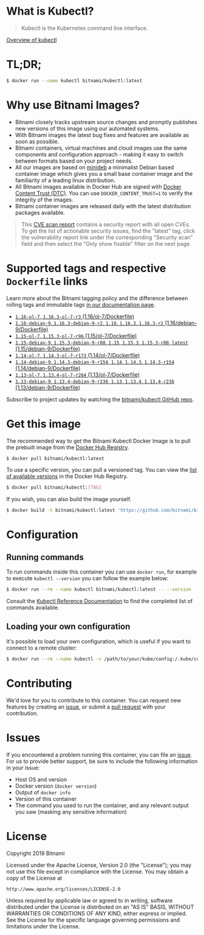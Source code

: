 
# What is Kubectl?

> Kubectl is the Kubernetes command line interface.

[Overview of kubectl](https://kubernetes.io/docs/reference/kubectl/overview/)

# TL;DR;

```bash
$ docker run --name kubectl bitnami/kubectl:latest
```

# Why use Bitnami Images?

* Bitnami closely tracks upstream source changes and promptly publishes new versions of this image using our automated systems.
* With Bitnami images the latest bug fixes and features are available as soon as possible.
* Bitnami containers, virtual machines and cloud images use the same components and configuration approach - making it easy to switch between formats based on your project needs.
* All our images are based on [minideb](https://github.com/bitnami/minideb) a minimalist Debian based container image which gives you a small base container image and the familiarity of a leading linux distribution.
* All Bitnami images available in Docker Hub are signed with [Docker Content Trust (DTC)](https://docs.docker.com/engine/security/trust/content_trust/). You can use `DOCKER_CONTENT_TRUST=1` to verify the integrity of the images.
* Bitnami container images are released daily with the latest distribution packages available.


> This [CVE scan report](https://quay.io/repository/bitnami/kubectl?tab=tags) contains a security report with all open CVEs. To get the list of actionable security issues, find the "latest" tag, click the vulnerability report link under the corresponding "Security scan" field and then select the "Only show fixable" filter on the next page.

# Supported tags and respective `Dockerfile` links

Learn more about the Bitnami tagging policy and the difference between rolling tags and immutable tags [in our documentation page](https://docs.bitnami.com/containers/how-to/understand-rolling-tags-containers/).


* [`1.16-ol-7`, `1.16.3-ol-7-r3` (1.16/ol-7/Dockerfile)](https://github.com/bitnami/bitnami-docker-kubectl/blob/1.16.3-ol-7-r3/1.16/ol-7/Dockerfile)
* [`1.16-debian-9`, `1.16.3-debian-9-r2`, `1.16`, `1.16.3`, `1.16.3-r2` (1.16/debian-9/Dockerfile)](https://github.com/bitnami/bitnami-docker-kubectl/blob/1.16.3-debian-9-r2/1.16/debian-9/Dockerfile)
* [`1.15-ol-7`, `1.15.3-ol-7-r96` (1.15/ol-7/Dockerfile)](https://github.com/bitnami/bitnami-docker-kubectl/blob/1.15.3-ol-7-r96/1.15/ol-7/Dockerfile)
* [`1.15-debian-9`, `1.15.3-debian-9-r80`, `1.15`, `1.15.3`, `1.15.3-r80`, `latest` (1.15/debian-9/Dockerfile)](https://github.com/bitnami/bitnami-docker-kubectl/blob/1.15.3-debian-9-r80/1.15/debian-9/Dockerfile)
* [`1.14-ol-7`, `1.14.3-ol-7-r173` (1.14/ol-7/Dockerfile)](https://github.com/bitnami/bitnami-docker-kubectl/blob/1.14.3-ol-7-r173/1.14/ol-7/Dockerfile)
* [`1.14-debian-9`, `1.14.3-debian-9-r154`, `1.14`, `1.14.3`, `1.14.3-r154` (1.14/debian-9/Dockerfile)](https://github.com/bitnami/bitnami-docker-kubectl/blob/1.14.3-debian-9-r154/1.14/debian-9/Dockerfile)
* [`1.13-ol-7`, `1.13.4-ol-7-r264` (1.13/ol-7/Dockerfile)](https://github.com/bitnami/bitnami-docker-kubectl/blob/1.13.4-ol-7-r264/1.13/ol-7/Dockerfile)
* [`1.13-debian-9`, `1.13.4-debian-9-r236`, `1.13`, `1.13.4`, `1.13.4-r236` (1.13/debian-9/Dockerfile)](https://github.com/bitnami/bitnami-docker-kubectl/blob/1.13.4-debian-9-r236/1.13/debian-9/Dockerfile)

Subscribe to project updates by watching the [bitnami/kubectl GitHub repo](https://github.com/bitnami/bitnami-docker-kubectl).

# Get this image

The recommended way to get the Bitnami Kubectl Docker Image is to pull the prebuilt image from the [Docker Hub Registry](https://hub.docker.com/r/bitnami/kubectl).

```bash
$ docker pull bitnami/kubectl:latest
```

To use a specific version, you can pull a versioned tag. You can view the [list of available versions](https://hub.docker.com/r/bitnami/kubectl/tags/) in the Docker Hub Registry.

```bash
$ docker pull bitnami/kubectl:[TAG]
```

If you wish, you can also build the image yourself.

```bash
$ docker build -t bitnami/kubectl:latest 'https://github.com/bitnami/bitnami-docker-kubectl.git#master:1.15/debian-9'
```

# Configuration

## Running commands

To run commands inside this container you can use `docker run`, for example to execute `kubectl --version` you can follow the example below:

```bash
$ docker run --rm --name kubectl bitnami/kubectl:latest -- --version
```

Consult the [Kubectl Reference Documentation](https://kubernetes.io/docs/reference/generated/kubectl/kubectl-commands) to find the completed list of commands available.

## Loading your own configuration

It's possible to load your own configuration, which is useful if you want to connect to a remote cluster:

```bash
$ docker run --rm --name kubectl -v /path/to/your/kube/config:/.kube/config bitnami/kubectl:latest
```

# Contributing

We'd love for you to contribute to this container. You can request new features by creating an [issue](https://github.com/bitnami/bitnami-docker-kubectl/issues), or submit a [pull request](https://github.com/bitnami/bitnami-docker-kubectl/pulls) with your contribution.

# Issues

If you encountered a problem running this container, you can file an [issue](https://github.com/bitnami/bitnami-docker-kubectl/issues). For us to provide better support, be sure to include the following information in your issue:

- Host OS and version
- Docker version (`docker version`)
- Output of `docker info`
- Version of this container
- The command you used to run the container, and any relevant output you saw (masking any sensitive information)

# License

Copyright 2019 Bitnami

Licensed under the Apache License, Version 2.0 (the "License");
you may not use this file except in compliance with the License.
You may obtain a copy of the License at

    http://www.apache.org/licenses/LICENSE-2.0

Unless required by applicable law or agreed to in writing, software
distributed under the License is distributed on an "AS IS" BASIS,
WITHOUT WARRANTIES OR CONDITIONS OF ANY KIND, either express or implied.
See the License for the specific language governing permissions and
limitations under the License.
